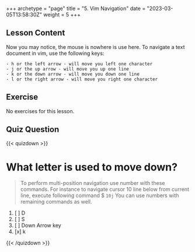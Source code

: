 +++
archetype = "page"
title = "5. Vim Navigation"
date = "2023-03-05T13:58:30Z"
weight = 5
+++

## Lesson Content

Now you may notice, the mouse is nowhere is use here. To navigate a text document in vim, use the following keys: 

```
- h or the left arrow - will move you left one character 
- j or the up arrow - will move you up one line 
- k or the down arrow - will move you down one line 
- l or the right arrow - will move you right one character 
```
## Exercise

No exercises for this lesson.

## Quiz Question

{{< quizdown >}}

# What letter is used to move down?

> To perform multi-position navigation use number with these commands. For instance to navigate cursor 10 line below from current line, execute following command $
``` 10j ``` You can use numbers with remaining commands as well.

1. [ ] D
2. [ ] S
3. [ ] Down Arrow key
4. [x] k

{{< /quizdown >}}
